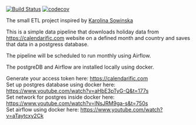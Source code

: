 [![Build Status](https://travis-ci.com/tmat84/ETL_Pipeline.svg?branch=main)](https://travis-ci.com/tmat84/ETL_Pipeline)
[![codecov](https://codecov.io/gh/tmat84/ETL_Pipeline/branch/main/graph/badge.svg)](https://codecov.io/gh/tmat84/ETL_Pipeline)

The small ETL project inspired by [Karolina Sowinska](https://www.youtube.com/channel/UCAxnMry1lETl47xQWABvH7g)

This is a simple data pipeline that downloads holiday data from https://calendarific.com website on a defined month and country and saves that data in a postgress database.

The pipeline will be scheduled to run monthly using Airflow.

The postgreDB and Airflow are installed locally using docker.
 
Generate your access token here: https://calendarific.com  
Set up postgres database using docker here: https://www.youtube.com/watch?v=aHbE3pTyG-Q&t=177s  
Set network for postgres inside docker here: https://www.youtube.com/watch?v=lNsJRM9ga-s&t=750s  
Set airflow using docker here: https://www.youtube.com/watch?v=aTaytcxy2Ck
